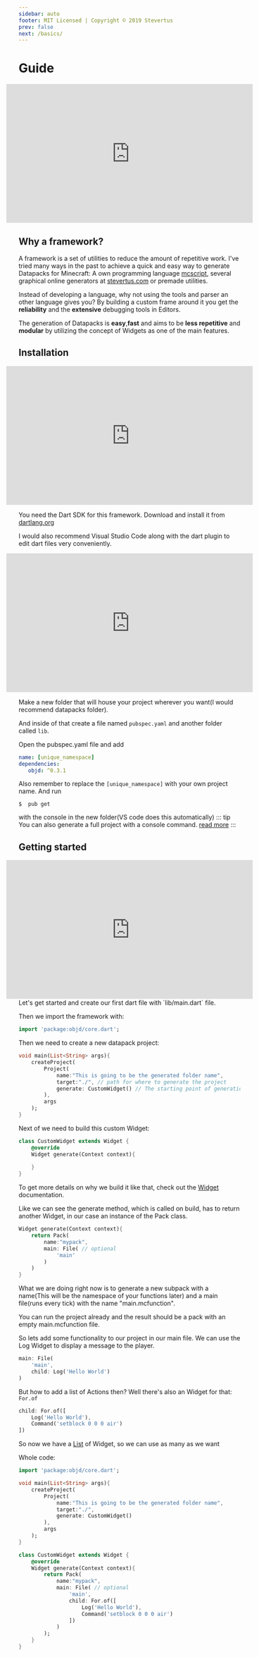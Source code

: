 ```yaml
---
sidebar: auto
footer: MIT Licensed | Copyright © 2019 Stevertus
prev: false
next: /basics/
---
```

# Guide

<iframe width="560" height="315" style="margin: 0 calc(50% - 280px)" src="https://www.youtube-nocookie.com/embed/yJLpQVRSLD8" frameborder="0" allow="accelerometer; autoplay; encrypted-media; gyroscope; picture-in-picture" allowfullscreen></iframe>

## Why a framework?
A framework is a set of utilities to reduce the amount of repetitive work.
I've tried many ways in the past to achieve a quick and easy way to generate Datapacks for Minecraft: A own programming language [mcscript](https://stevertus.com/mcscript), several graphical online generators at [stevertus.com](https://stevertus.com) or premade utilities.

Instead of developing a language, why not using the tools and parser an other language gives you?
By building a custom frame around it you get the **reliability** and the **extensive** debugging tools in Editors.

The generation of Datapacks is **easy**,**fast** and aims to be **less repetitive** and **modular** by utilizing the concept of Widgets as one of the main features.

## Installation

<iframe width="560" height="315" style="margin: 0 calc(50% - 280px)" src="https://www.youtube-nocookie.com/embed/BoaFCxmwGjM" frameborder="0" allow="accelerometer; autoplay; encrypted-media; gyroscope; picture-in-picture" allowfullscreen></iframe>

You need the Dart SDK for this framework. Download and install it from [dartlang.org](https://www.dartlang.org/tools/sdk)

I would also recommend Visual Studio Code along with the dart plugin to edit dart files very conveniently.

<iframe width="560" height="315" style="margin: 0 calc(50% - 280px)" src="https://www.youtube-nocookie.com/embed/jBH1xL0FgVw" frameborder="0" allow="accelerometer; autoplay; encrypted-media; gyroscope; picture-in-picture" allowfullscreen></iframe>


Make a new folder that will house your project wherever you want(I would recommend datapacks folder).

And inside of that create a file named `pubspec.yaml` and another folder called `lib`.

Open the pubspec.yaml file and add 
```yaml
name: [unique_namespace]
dependencies:  
   objd: ^0.3.1
```
Also remember to replace the `[unique_namespace]` with your own project name.
And run 
```
$  pub get
```
with the console in the new folder(VS code does this automatically)
::: tip
You can also generate a full project with a console command. [read more](https://stevertus.com/objD/documentation/Global%20Commands)
:::

## Getting started
<iframe width="560" height="315" style="margin: 0 calc(50% - 280px)" src="https://www.youtube-nocookie.com/embed/dCc_uED6nbs" frameborder="0" allow="accelerometer; autoplay; encrypted-media; gyroscope; picture-in-picture" allowfullscreen></iframe>
Let's get started and create our first dart file with `lib/main.dart` file. 

Then we import the framework with:
```dart
import 'package:objd/core.dart';
```
Then we need to create a new datapack project:
```dart
void main(List<String> args){
	createProject(
		Project(
			name:"This is going to be the generated folder name",
			target:"./", // path for where to generate the project
			generate: CustomWidget() // The starting point of generation
		),
		args
	);
}
```
Next of we need to build this custom Widget:
```dart
class CustomWidget extends Widget {
	@override
	Widget generate(Context context){
		
	}
}
```
To get more details on why we build it like that, check out the [Widget]() documentation.

Like we can see the generate method, which is called on build, has to return another Widget, in our case an instance of the Pack class.
```dart
Widget generate(Context context){
	return Pack(
		name:"mypack",
		main: File( // optional
			'main'
		)
	)
}
```
What we are doing right now is to generate a new subpack with a name(This will be the namespace of your functions later) and a main file(runs every tick) with the name "main.mcfunction".

You can run the project already and the result should be a pack with an empty main.mcfunction file.

So lets add some functionality to our project in our main file.
We can use the Log Widget to display a message to the player.
```dart
main: File(
	'main',
	child: Log('Hello World')
)
```
But how to add a list of Actions then? Well there's also an Widget for that:
`For.of`
```dart
child: For.of([
	Log('Hello World'),
	Command('setblock 0 0 0 air')
])
```
So now we have a [List](https://www.dartlang.org/guides/language/language-tour#lists) of Widget, so we can use as many as we want

Whole code:
```dart
import 'package:objd/core.dart';

void main(List<String> args){
    createProject(
        Project(
            name:"This is going to be the generated folder name",
            target:"./",
            generate: CustomWidget() 
        ),
        args
    );
}

class CustomWidget extends Widget {
    @override
    Widget generate(Context context){
        return Pack(
            name:"mypack",
            main: File( // optional
                'main',
                child: For.of([
					Log('Hello World'),
					Command('setblock 0 0 0 air')
				])
            )
        );
    }
}
```